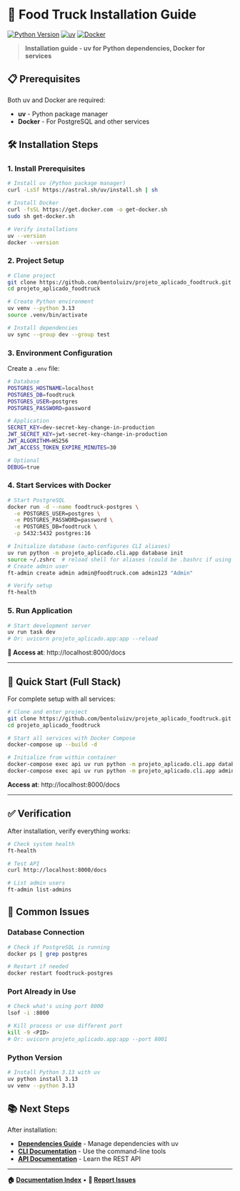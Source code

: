 # 🚀 Food Truck Installation Guide

[![Python Version](https://img.shields.io/badge/python-3.13+-blue.svg)](https://python.org)
[![uv](https://img.shields.io/badge/package%20manager-uv-orange.svg)](https://github.com/astral-sh/uv)
[![Docker](https://img.shields.io/badge/docker-ready-blue.svg)](https://www.docker.com/)

> **Installation guide - uv for Python dependencies, Docker for services**

## 📋 Prerequisites

Both uv and Docker are required:
- **uv** - Python package manager
- **Docker** - For PostgreSQL and other services

## 🛠️ Installation Steps

### 1. Install Prerequisites
```bash
# Install uv (Python package manager)
curl -LsSf https://astral.sh/uv/install.sh | sh

# Install Docker
curl -fsSL https://get.docker.com -o get-docker.sh
sudo sh get-docker.sh

# Verify installations
uv --version
docker --version
```

### 2. Project Setup
```bash
# Clone project
git clone https://github.com/bentoluizv/projeto_aplicado_foodtruck.git
cd projeto_aplicado_foodtruck

# Create Python environment
uv venv --python 3.13
source .venv/bin/activate

# Install dependencies
uv sync --group dev --group test
```

### 3. Environment Configuration
Create a `.env` file:
```bash
# Database
POSTGRES_HOSTNAME=localhost
POSTGRES_DB=foodtruck
POSTGRES_USER=postgres
POSTGRES_PASSWORD=password

# Application
SECRET_KEY=dev-secret-key-change-in-production
JWT_SECRET_KEY=jwt-secret-key-change-in-production
JWT_ALGORITHM=HS256
JWT_ACCESS_TOKEN_EXPIRE_MINUTES=30

# Optional
DEBUG=true
```

### 4. Start Services with Docker
```bash
# Start PostgreSQL
docker run -d --name foodtruck-postgres \
  -e POSTGRES_USER=postgres \
  -e POSTGRES_PASSWORD=password \
  -e POSTGRES_DB=foodtruck \
  -p 5432:5432 postgres:16

# Initialize database (auto-configures CLI aliases)
uv run python -m projeto_aplicado.cli.app database init
source ~/.zshrc  # reload shell for aliases (could be .bashrc if using bash)
# Create admin user
ft-admin create admin admin@foodtruck.com admin123 "Admin"

# Verify setup
ft-health
```

### 5. Run Application
```bash
# Start development server
uv run task dev
# Or: uvicorn projeto_aplicado.app:app --reload
```

**🎉 Access at**: http://localhost:8000/docs

---

## 🚀 Quick Start (Full Stack)
For complete setup with all services:
```bash
# Clone and enter project
git clone https://github.com/bentoluizv/projeto_aplicado_foodtruck.git
cd projeto_aplicado_foodtruck

# Start all services with Docker Compose
docker-compose up --build -d

# Initialize from within container
docker-compose exec api uv run python -m projeto_aplicado.cli.app database init
docker-compose exec api uv run python -m projeto_aplicado.cli.app admin create admin admin@foodtruck.com admin123 "Admin"
```

**Access at**: http://localhost:8000/docs

---

## ✅ Verification

After installation, verify everything works:

```bash
# Check system health
ft-health

# Test API
curl http://localhost:8000/docs

# List admin users
ft-admin list-admins
```

## 🔧 Common Issues

### Database Connection
```bash
# Check if PostgreSQL is running
docker ps | grep postgres

# Restart if needed
docker restart foodtruck-postgres
```

### Port Already in Use
```bash
# Check what's using port 8000
lsof -i :8000

# Kill process or use different port
kill -9 <PID>
# Or: uvicorn projeto_aplicado.app:app --port 8001
```

### Python Version
```bash
# Install Python 3.13 with uv
uv python install 3.13
uv venv --python 3.13
```

## 📚 Next Steps

After installation:
- **[Dependencies Guide](DEPENDENCIES.md)** - Manage dependencies with uv
- **[CLI Documentation](CLI.md)** - Use the command-line tools
- **[API Documentation](API.md)** - Learn the REST API

---

**🏠 [Documentation Index](README.md)** • **🐛 [Report Issues](https://github.com/bentoluizv/projeto_aplicado_foodtruck/issues)**
